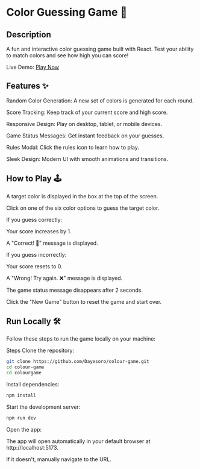 # Color Guessing Game 🎨

## Description
A fun and interactive color guessing game built with React. Test your ability to match colors and see how high you can score!

Live Demo: [Play Now](https://colour-guesser-93bb83.netlify.app/)



## Features ✨
Random Color Generation: A new set of colors is generated for each round.

Score Tracking: Keep track of your current score and high score.

Responsive Design: Play on desktop, tablet, or mobile devices.

Game Status Messages: Get instant feedback on your guesses.

Rules Modal: Click the rules icon to learn how to play.

Sleek Design: Modern UI with smooth animations and transitions.

## How to Play 🕹️
A target color is displayed in the box at the top of the screen.

Click on one of the six color options to guess the target color.

If you guess correctly:

Your score increases by 1.

A "Correct! 🎉" message is displayed.

If you guess incorrectly:

Your score resets to 0.

A "Wrong! Try again. ❌" message is displayed.

The game status message disappears after 2 seconds.

Click the "New Game" button to reset the game and start over.

## Run Locally 🛠️
Follow these steps to run the game locally on your machine:

Steps
Clone the repository:

```bash
git clone https://github.com/Dayesoro/colour-game.git
cd colour-game
cd colourgame
```
Install dependencies:

```bash
npm install
```
Start the development server:

```bash
npm run dev
```
Open the app:

The app will open automatically in your default browser at http://localhost:5173.

If it doesn't, manually navigate to the URL.
